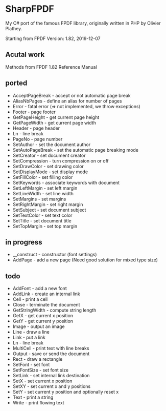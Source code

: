 # SharpFPDF
My C# port of the famous FPDF library, originally written in PHP by Olivier Plathey.

Starting from FPDF Version: 1.82, 2019-12-07


## Acutal work

Methods from FPDF 1.82 Reference Manual

## ported
- AcceptPageBreak - accept or not automatic page break
- AliasNbPages - define an alias for number of pages
- Error - fatal error (=> not implemented, we throw exceptions)
- Footer - page footer
- GetPageHeight - get current page height
- GetPageWidth - get current page width
- Header - page header
- Ln - line break
- PageNo - page number
- SetAuthor - set the document author
- SetAutoPageBreak - set the automatic page breaking mode
- SetCreator - set document creator
- SetCompression - turn compression on or off
- SetDrawColor - set drawing color
- SetDisplayMode - set display mode
- SetFillColor - set filling color
- SetKeywords - associate keywords with document
- SetLeftMargin - set left margin
- SetLineWidth - set line width
- SetMargins - set margins
- SetRightMargin - set right margin
- SetSubject - set document subject
- SetTextColor - set text color
- SetTitle - set document title
- SetTopMargin - set top margin

## in progress
- __construct - constructor  (font settings)
- AddPage - add a new page  (Need good solution for mixed type size)

## todo
- AddFont - add a new font
- AddLink - create an internal link
- Cell - print a cell
- Close - terminate the document
- GetStringWidth - compute string length
- GetX - get current x position
- GetY - get current y position
- Image - output an image
- Line - draw a line
- Link - put a link
- Ln - line break
- MultiCell - print text with line breaks
- Output - save or send the document
- Rect - draw a rectangle
- SetFont - set font
- SetFontSize - set font size
- SetLink - set internal link destination
- SetX - set current x position
- SetXY - set current x and y positions
- SetY - set current y position and optionally reset x
- Text - print a string
- Write - print flowing text

